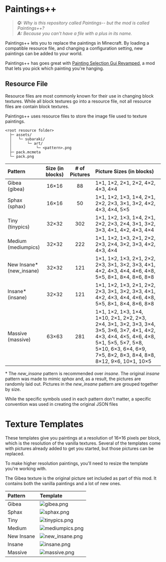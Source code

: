 # Paintings++

> _**Q:** Why is this repository called Paintings-- but the mod is called Paintings++?_<br>
> _**A:** Because you can't have a file with a plus in its name._

Paintings++ lets you to replace the paintings in Minecraft. By loading a compatible resource file, and changing a configuration setting, new paintings can be added to your world.

Paintings++ has goes great with [Painting Selection Gui Revamped](https://mods.curse.com/mc-mods/minecraft/252043-painting-selection-gui-revamped), a mod that lets you pick which painting you're hanging.

## Resource File

Resource files are most commonly known for their use in changing block textures. While all block textures go into a resource file, not all resource files are contain block textures.

Paintings++ uses resource files to store the image file used to texture paintings.

```
<root resource folder>
  ├─ assets/
  │   └─ subaraki/
  │       └─ art/
  │           └─ <pattern>.png
  ├─ pack.mcmeta
  └─ pack.png
```

| Pattern                     | Size (in blocks) | # of Pictures | Picture Sizes (in blocks)                                                                                                                                                                                                                                                                                                                                                                                                                                   |
| :-------------------------- | :--------------: | :-----------: | :---------------------------------------------------------------------------------------------------------------------------------------------------------------------------------------------------------------------------------------------------------------------------------------------------------------------------------------------------------------------------------------------------------------------------------------------------------- |
| Gibea<br>(gibea)            | 16&times;16      | 88            | 1&times;1, 1&times;2, 2&times;1, 2&times;2, 4&times;2, 4&times;3, 4&times;4                                                                                                                                                                                                                                                                                                                                                                                 |
| Sphax<br>(sphax)            | 16&times;16      | 50            | 1&times;1, 1&times;2, 1&times;3, 1&times;4, 2&times;1, 2&times;2, 2&times;3, 3&times;1, 3&times;2, 4&times;2, 4&times;3, 4&times;4, 5&times;5                                                                                                                                                                                                                                                                                                               |
| Tiny<br>(tinypics)          | 32&times;32      | 302           | 1&times;1, 1&times;2, 1&times;3, 1&times;4, 2&times;1, 2&times;2, 2&times;3, 2&times;4, 3&times;1, 3&times;2, 3&times;3, 4&times;1, 4&times;2, 4&times;3, 4&times;4                                                                                                                                                                                                                                                                                         |
| Medium<br>(mediumpics)      | 32&times;32      | 222           | 1&times;1, 1&times;2, 1&times;3, 2&times;1, 2&times;2, 2&times;3, 2&times;4, 3&times;2, 3&times;3, 4&times;2, 4&times;3, 4&times;4                                                                                                                                                                                                                                                                                                                          |
| New Insane*<br>(new_insane) | 32&times;32      | 121           | 1&times;1, 1&times;2, 1&times;3, 2&times;1, 2&times;2, 2&times;3, 3&times;1, 3&times;2, 3&times;3, 4&times;1, 4&times;2, 4&times;3, 4&times;4, 4&times;6, 4&times;8, 5&times;5, 8&times;1, 8&times;4, 8&times;6, 8&times;8                                                                                                                                                                                                                                  |
| Insane*<br>(insane)         | 32&times;32      | 121           | 1&times;1, 1&times;2, 1&times;3, 2&times;1, 2&times;2, 2&times;3, 3&times;1, 3&times;2, 3&times;3, 4&times;1, 4&times;2, 4&times;3, 4&times;4, 4&times;6, 4&times;8, 5&times;5, 8&times;1, 8&times;4, 8&times;6, 8&times;8                                                                                                                                                                                                                                  |
| Massive<br>(massive)        | 63&times;63      | 281           | 1&times;1, 1&times;2, 1&times;3, 1&times;4, 1&times;10, 2&times;1, 2&times;2, 2&times;3, 2&times;4, 3&times;1, 3&times;2, 3&times;3, 3&times;4, 3&times;5, 3&times;6, 3&times;7, 4&times;1, 4&times;2, 4&times;3, 4&times;4, 4&times;5, 4&times;6, 4&times;8, 5&times;1, 5&times;5, 5&times;7, 5&times;8, 5&times;10, 6&times;3, 6&times;4, 6&times;9, 7&times;5, 8&times;2, 8&times;3, 8&times;4, 8&times;8, 8&times;12, 9&times;6, 10&times;1, 10&times;5 |

\* The _new\_insane_ pattern is recommended over _insane_. The original _insane_ pattern was made to mimic _sphax_ and, as a result, the pictures are randomly laid out. Pictures in the _new\_insane_ pattern are grouped together by size.

While the specific symbols used in each pattern don't matter, a specific convention was used in creating the original JSON files

<!-- | Symbol | Size  | Symbol | Size  | Symbol | Size  |
| :----: | :---: | :----: | :---: | :----: | :---: |
| A      | 1x1   | O      | 3x6   | c      | 6x3   |
| B      | 1x2   | P      | 3x7   | d      | 6x4   |
| C      | 1x3   | Q      | 4x1   | e      | 6x9   |
| D      | 1x4   | R      | 4x2   | f      | 7x5   |
| E      | 1x10  | S      | 4x3   | g      | 8x1   |
| F      | 2x1   | T      | 4x4   | h      | 8x2   |
| G      | 2x2   | U      | 4x5   | i      | 8x3   |
| H      | 2x3   | V      | 4x6   | j      | 8x4   |
| I      | 2x4   | W      | 4x8   | k      | 8x6   |
| J      | 3x1   | X      | 5x1   | l      | 8x8   |
| K      | 3x2   | Y      | 5x5   | m      | 8x12  |
| L      | 3x3   | Z      | 5x7   | n      | 9x6   |
| M      | 3x4   | a      | 5x8   | o      | 10x1  |
| N      | 3x5   | b      | 5x10  | p      | 10x5  |

### Lookup Table

This lookup table is the reverse of the original symbol table, and can be used to to find the symbol for a certain painting size used in the original JSON files. If you wish to edit those files, or continue using the original convention, you might find this useful.

|       | 1     | 2     | 3     | 4     | 5     | 6     | 7     | 8     | 9     | 10    |
| :---: | :---: | :---: | :---: | :---: | :---: | :---: | :---: | :---: | :---: | :---: |
| 1     | A     | F     | J     | Q     | X     |       |       | g     |       | o     |
| 2     | B     | G     | K     | R     |       |       |       | h     |       |       |
| 3     | C     | H     | L     | S     |       | c     |       | i     |       |       |
| 4     | D     | I     | M     | T     |       | d     |       | j     |       |       |
| 5     |       |       | N     | U     | Y     |       | f     |       |       | p     |
| 6     |       |       | O     | V     |       |       |       | k     | n     |       |
| 7     |       |       | P     |       | Z     |       |       |       |       |       |
| 8     |       |       |       | W     | a     |       |       | l     |       |       |
| 9     |       |       |       |       |       | e     |       |       |       |       |
| 10    | E     |       |       |       | b     |       |       |       |       |       |
| 12    |       |       |       |       |       |       |       | m     |       |       | -->

# Texture Templates
These templates give you paintings at a resolution of 16&times;16 pixels per block, which is the resolution of the vanilla textures. Several of the templates come with pictures already added to get you started, but those pictures can be replaced.

To make higher resolution paintings, you'll need to resize the template you're working with.

The Gibea texture is the original picture set included as part of this mod. It contains both the vanilla paintings and a lot of new ones.

| Pattern    | Template                                                                                                                                  |
| :--------- | :---------------------------------------------------------------------------------------------------------------------------------------- |
| Gibea      | ![gibea.png](https://github.com/MurphysChaos/Paintings--/blob/master/src/main/resources/assets/subaraki/art/gibea.png?raw=true)           |
| Sphax      | ![sphax.png](https://github.com/MurphysChaos/Paintings--/blob/master/src/main/resources/assets/subaraki/art/sphax.png?raw=true)           |
| Tiny       | ![tinypics.png](https://github.com/MurphysChaos/Paintings--/blob/master/src/main/resources/assets/subaraki/art/tinypics.png?raw=true)     |
| Medium     | ![mediumpics.png](https://github.com/MurphysChaos/Paintings--/blob/master/src/main/resources/assets/subaraki/art/mediumpics.png?raw=true) |
| New Insane | ![new_insane.png](https://github.com/MurphysChaos/Paintings--/blob/master/src/main/resources/assets/subaraki/art/new_insane.png?raw=true) |
| Insane     | ![insane.png](https://github.com/MurphysChaos/Paintings--/blob/master/src/main/resources/assets/subaraki/art/insane.png?raw=true)         |
| Massive    | ![massive.png](https://github.com/MurphysChaos/Paintings--/blob/master/src/main/resources/assets/subaraki/art/massive.png?raw=true)       |

